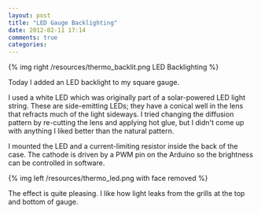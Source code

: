 ```yaml
---
layout: post
title: "LED Gauge Backlighting"
date: 2012-02-11 17:14
comments: true
categories: 
---
```

{% img right /resources/thermo_backlit.png LED Backlighting %}

Today I added an LED backlight to my square gauge.

I used a white LED which was originally part
of a solar-powered LED light string.  These are side-emitting
LEDs; they have a conical well in the lens that refracts much
of the light sideways.  I tried changing the diffusion pattern
by re-cutting the lens and applying hot glue, but I didn't come
up with anything I liked better than the natural pattern.

I mounted the LED and a current-limiting resistor inside the
back of the case.  The cathode is driven by a PWM pin on the
Arduino so the brightness can be controlled in software.

{% img left /resources/thermo_led.png with face removed %}

The effect is quite pleasing.  I like how light leaks from the 
grills at the top and bottom of gauge.
